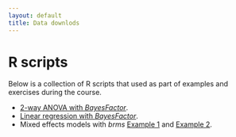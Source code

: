 ```yaml
---
layout: default
title: Data downlods
---
```


# R scripts

Below is a collection of R scripts that used as part of examples and exercises during the course.

* [2-way ANOVA with *BayesFactor*](scripts/anova_bf.R).
* [Linear regression with *BayesFactor*](scripts/lm_bf.R).
* Mixed effects models with *brms* [Example 1](scripts/mixed_brms_1.R) and [Example 2](scripts/mixed_brms_2.R).